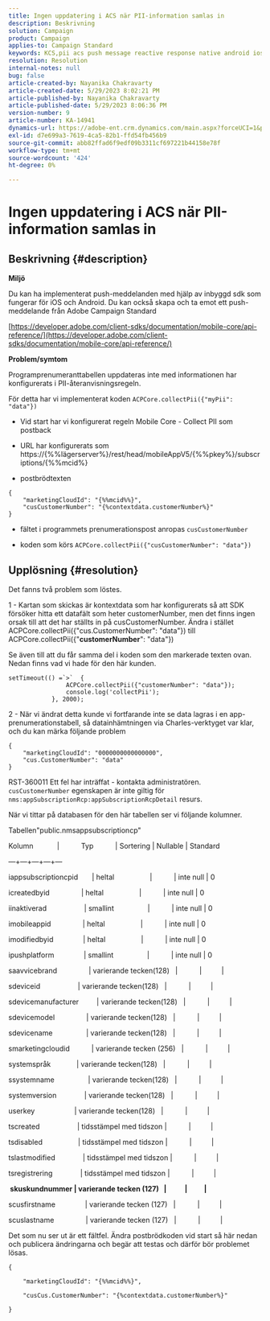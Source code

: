 ```yaml
---
title: Ingen uppdatering i ACS när PII-information samlas in
description: Beskrivning
solution: Campaign
product: Campaign
applies-to: Campaign Standard
keywords: KCS,pii acs push message reactive response native android ios
resolution: Resolution
internal-notes: null
bug: false
article-created-by: Nayanika Chakravarty
article-created-date: 5/29/2023 8:02:21 PM
article-published-by: Nayanika Chakravarty
article-published-date: 5/29/2023 8:06:36 PM
version-number: 9
article-number: KA-14941
dynamics-url: https://adobe-ent.crm.dynamics.com/main.aspx?forceUCI=1&pagetype=entityrecord&etn=knowledgearticle&id=cb2771b5-5bfe-ed11-8f6e-6045bd006a22
exl-id: d7e699a3-7619-4ca5-82b1-ffd54fb456b9
source-git-commit: abb82ffad6f9edf09b3311cf697221b44158e78f
workflow-type: tm+mt
source-wordcount: '424'
ht-degree: 0%

---
```


# Ingen uppdatering i ACS när PII-information samlas in

## Beskrivning {#description}


<b>Miljö</b>

Du kan ha implementerat push-meddelanden med hjälp av inbyggd sdk som fungerar för iOS och Android. Du kan också skapa och ta emot ett push-meddelande från Adobe Campaign Standard

[https://developer.adobe.com/client-sdks/documentation/mobile-core/api-reference/](https://developer.adobe.com/client-sdks/documentation/mobile-core/api-reference/)

<b>Problem/symtom</b>

Programprenumeranttabellen uppdateras inte med informationen har konfigurerats i PII-återanvisningsregeln.

För detta har vi implementerat koden `ACPCore.collectPii({"myPii": "data"})`

- Vid start har vi konfigurerat regeln Mobile Core - Collect PII som postback

- URL har konfigurerats som https://{%%lägerserver%}/rest/head/mobileAppV5/{%%pkey%}/subscriptions/{%%mcid%}

- postbrödtexten


```
{
    "marketingCloudId": "{%%mcid%%}",
    "cusCustomerNumber": "{%contextdata.customerNumber%}"
}
```


- fältet i programmets prenumerationspost anropas `cusCustomerNumber`

- koden som körs `ACPCore.collectPii({"cusCustomerNumber": "data"})`


## Upplösning {#resolution}


Det fanns två problem som löstes.



1 - Kartan som skickas är kontextdata som har konfigurerats så att SDK försöker hitta ett datafält som heter customerNumber, men det finns ingen orsak till att det har ställts in på cusCustomerNumber. Ändra i stället ACPCore.collectPii({&quot;cus.CustomerNumber&quot;: &quot;data&quot;}) till ACPCore.collectPii({&quot;<b>customerNumber</b>&quot;: &quot;data&quot;})

Se även till att du får samma del i koden som den markerade texten ovan. Nedan finns vad vi hade för den här kunden.


```
setTimeout(() =`>`  {
                ACPCore.collectPii({"customerNumber": "data"});
                console.log('collectPii');
            }, 2000);
```


2 - När vi ändrat detta kunde vi fortfarande inte se data lagras i en app-prenumerationstabell, så datainhämtningen via Charles-verktyget var klar, och du kan märka följande problem


```
{
    "marketingCloudId": "0000000000000000",
    "cus.CustomerNumber": "data"
}
```


RST-360011 Ett fel har inträffat - kontakta administratören.
`cusCustomerNumber` egenskapen är inte giltig för `nms:appSubscriptionRcp:appSubscriptionRcpDetail` resurs.

När vi tittar på databasen för den här tabellen ser vi följande kolumner.



Tabellen&quot;public.nmsappsubscriptioncp&quot;

Kolumn            |           Typ           | Sortering | Nullable | Standard

—+—+—+—+—

iappsubscriptioncpid       | heltal                  |           | inte null | 0

icreatedbyid                | heltal                  |           | inte null | 0

iinaktiverad                   | smallint                 |           | inte null | 0

imobileappid                | heltal                  |           | inte null | 0

imodifiedbyid               | heltal                  |           | inte null | 0

ipushplatform               | smallint                 |           | inte null | 0

saavvicebrand                | varierande tecken(128)   |           |          |

sdeviceid                   | varierande tecken(128)   |           |          |

sdevicemanufacturer         | varierande tecken(128)   |           |          |

sdevicemodel                | varierande tecken(128)   |           |          |

sdevicename                 | varierande tecken(128)   |           |          |

smarketingcloudid           | varierande tecken (256)   |           |          |

systemspråk             | varierande tecken(128)   |           |          |

ssystemname                 | varierande tecken(128)   |           |          |

systemversion              | varierande tecken(128)   |           |          |

userkey                    | varierande tecken(128)   |           |          |

tscreated                   | tidsstämpel med tidszon |           |          |

tsdisabled                  | tidsstämpel med tidszon |           |          |

tslastmodified              | tidsstämpel med tidszon |           |          |

tsregistrering              | tidsstämpel med tidszon |           |          |

<b> skuskundnummer | varierande tecken (127)   |           |          | </b>

scusfirstname               | varierande tecken (127)   |           |          |

scuslastname                | varierande tecken (127)   |           |          |



Det som nu ser ut är ett fältfel. Ändra postbrödkoden vid start så här nedan och publicera ändringarna och begär att testas och därför bör problemet lösas.


```
{

    "marketingCloudId": "{%%mcid%%}",

    "cusCus.CustomerNumber": "{%contextdata.customerNumber%}"

}
```
